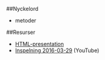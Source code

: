 ##Nyckelord

- metoder

##Resurser
- [HTML-presentation](https://rawgit.com/1dv024/kursinnehall/master/forelasningar/02/index.html#)
- [Inspelning 2016-03-29](https://www.youtube.com/watch?v=uglzpbVvCeM&index=4&list=PLWl8eY9vSb6hc_gOuKh4_HuPHlvY4-93r) (YouTube)
